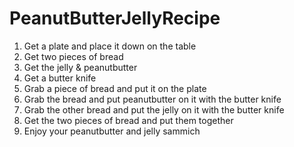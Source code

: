 # PeanutButterJellyRecipe
1) Get a plate and place it down on the table 
2) Get two pieces of bread
3) Get the jelly & peanutbutter
4) Get a butter knife
5) Grab a piece of bread and put it on the plate 
6) Grab the bread and put peanutbutter on it with the butter knife
7) Grab the other bread and put the jelly on it with the butter knife
8) Get the two pieces of bread and put them together
9) Enjoy your peanutbutter and jelly sammich 
